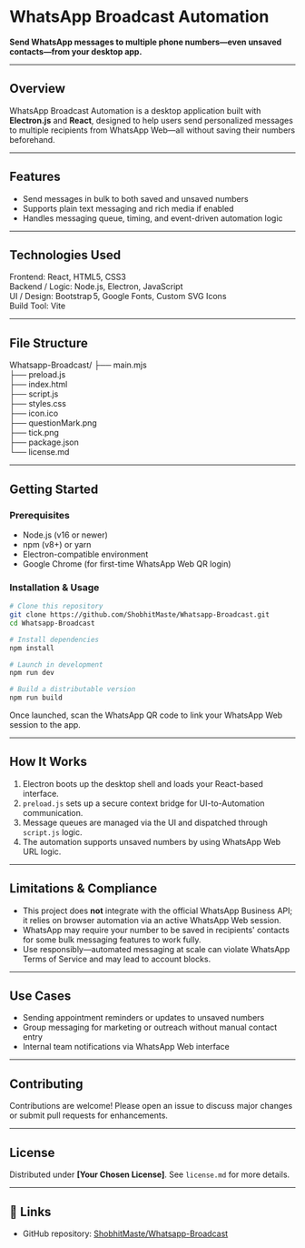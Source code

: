 # WhatsApp Broadcast Automation 

**Send WhatsApp messages to multiple phone numbers—even unsaved contacts—from your desktop app.**

---

## Overview

WhatsApp Broadcast Automation is a desktop application built with **Electron.js** and **React**, designed to help users send personalized messages to multiple recipients from WhatsApp Web—all without saving their numbers beforehand.

---

## Features

- Send messages in bulk to both saved and unsaved numbers  
- Supports plain text messaging and rich media if enabled  
- Handles messaging queue, timing, and event-driven automation logic

---

## Technologies Used

Frontend: React, HTML5, CSS3  
Backend / Logic: Node.js, Electron, JavaScript  
UI / Design: Bootstrap 5, Google Fonts, Custom SVG Icons  
Build Tool: Vite  

---

## File Structure

Whatsapp-Broadcast/
├── main.mjs  
├── preload.js  
├── index.html  
├── script.js  
├── styles.css  
├── icon.ico  
├── questionMark.png  
├── tick.png  
├── package.json  
└── license.md  

---

## Getting Started

### Prerequisites

- Node.js (v16 or newer)  
- npm (v8+) or yarn  
- Electron-compatible environment  
- Google Chrome (for first-time WhatsApp Web QR login)

### Installation & Usage

```bash
# Clone this repository
git clone https://github.com/ShobhitMaste/Whatsapp-Broadcast.git
cd Whatsapp-Broadcast

# Install dependencies
npm install

# Launch in development
npm run dev

# Build a distributable version
npm run build
```

Once launched, scan the WhatsApp QR code to link your WhatsApp Web session to the app.

---

## How It Works

1. Electron boots up the desktop shell and loads your React-based interface.  
2. `preload.js` sets up a secure context bridge for UI-to-Automation communication.  
3. Message queues are managed via the UI and dispatched through `script.js` logic.  
4. The automation supports unsaved numbers by using WhatsApp Web URL logic.

---

## Limitations & Compliance

- This project does **not** integrate with the official WhatsApp Business API; it relies on browser automation via an active WhatsApp Web session.  
- WhatsApp may require your number to be saved in recipients' contacts for some bulk messaging features to work fully.  
- Use responsibly—automated messaging at scale can violate WhatsApp Terms of Service and may lead to account blocks.

---

## Use Cases

- Sending appointment reminders or updates to unsaved numbers  
- Group messaging for marketing or outreach without manual contact entry  
- Internal team notifications via WhatsApp Web interface

---

## Contributing

Contributions are welcome! Please open an issue to discuss major changes or submit pull requests for enhancements.

---

## License

Distributed under **[Your Chosen License]**. See `license.md` for more details.

---

## 🔗 Links

- GitHub repository: [ShobhitMaste/Whatsapp-Broadcast](https://github.com/ShobhitMaste/Whatsapp-Broadcast)
